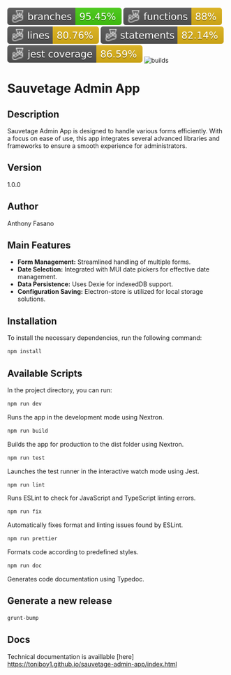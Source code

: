 ![Branches](./badges/coverage-branches.svg)
![Functions](./badges/coverage-functions.svg)
![Jest coverage](./badges/coverage-lines.svg)
![Statements](./badges/coverage-statements.svg)
![Jest coverage](./badges/coverage-jest%20coverage.svg)
![builds](https://github.com/Toniboy1/sauvetage-admin-app/actions/workflows/build.yml/badge.svg)

# Sauvetage Admin App

## Description

Sauvetage Admin App is designed to handle various forms efficiently. With a focus on ease of use, this app integrates several advanced libraries and frameworks to ensure a smooth experience for administrators.

## Version

1.0.0

## Author

Anthony Fasano

## Main Features

- **Form Management:** Streamlined handling of multiple forms.
- **Date Selection:** Integrated with MUI date pickers for effective date management.
- **Data Persistence:** Uses Dexie for indexedDB support.
- **Configuration Saving:** Electron-store is utilized for local storage solutions.

## Installation

To install the necessary dependencies, run the following command:

```bash
npm install
```

## Available Scripts

In the project directory, you can run:

```bash
npm run dev
```

Runs the app in the development mode using Nextron.

```bash
npm run build
```

Builds the app for production to the dist folder using Nextron.

```bash
npm run test
```

Launches the test runner in the interactive watch mode using Jest.

```bash
npm run lint
```

Runs ESLint to check for JavaScript and TypeScript linting errors.

```bash
npm run fix
```

Automatically fixes format and linting issues found by ESLint.

```bash
npm run prettier
```

Formats code according to predefined styles.

```bash
npm run doc
```

Generates code documentation using Typedoc.

## Generate a new release

```bash
grunt-bump
```

## Docs

Technical documentation is availlable [here] https://toniboy1.github.io/sauvetage-admin-app/index.html
